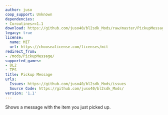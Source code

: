```yaml
---
author: juso
coop_support: Unknown
dependencies:
- Coroutines>=1.1
download: https://github.com/juso40/bl2sdk_Mods/raw/master/PickupMessages/PickupMessages.zip
legacy: true
license:
  name: MIT
  url: https://choosealicense.com/licenses/mit
redirect_from:
- /mods/PickupMessage/
supported_games:
- BL2
- TPS
title: Pickup Message
urls:
  Issues: https://github.com/juso40/bl2sdk_Mods/issues
  Source Code: https://github.com/juso40/bl2sdk_Mods/
version: '1.1'
---
```

Shows a message with the item you just picked up.